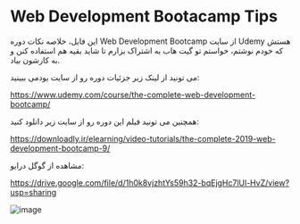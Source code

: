 # Web Development Bootacamp Tips

این فایل، خلاصه نکات دوره Web Development Bootcamp از سایت Udemy هستش که خودم نوشتم،  خواستم تو گیت هاب به اشتراک بزارم تا شاید بقیه هم استفاده کنن و به کارشون بیاد.

می تونید از لینک زیر جزئیات دوره رو از سایت یودمی ببینید:

https://www.udemy.com/course/the-complete-web-development-bootcamp/

همچنین می تونید فیلم این دوره رو از سایت زیر دانلود کنید:

https://downloadly.ir/elearning/video-tutorials/the-complete-2019-web-development-bootcamp-9/

مشاهده از گوگل درایو:

https://drive.google.com/file/d/1h0k8vjzhtYs59h32-bqEjgHc7lUl-HvZ/view?usp=sharing

![image](https://user-images.githubusercontent.com/50785245/230353735-01685283-0fdf-460a-bba2-f3a316d3962b.png)



